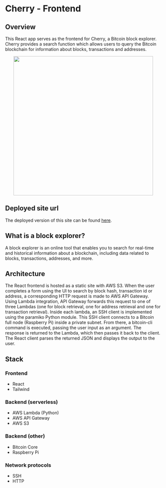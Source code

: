 # Cherry - Frontend
## Overview
This React app serves as the frontend for Cherry, a Bitcoin block explorer. Cherry provides a search function which allows users to query the Bitcoin blockchain for information about blocks, transactions and addresses.

<p align="center">
  <img src="https://i.imgur.com/barWqhe.png" height="450px"></img>
  <p>

## Deployed site url
The deployed version of this site can be found [here](http://cherry-frontend.s3-website.eu-west-2.amazonaws.com/).

## What is a block explorer?
A block explorer is an online tool that enables you to search for real-time and historical information about a blockchain, including data related to blocks, transactions, addresses, and more.

## Architecture
The React frontend is hosted as a static site with AWS S3. When the user completes a form using the UI to search by block hash, transaction id or address, a corresponding HTTP request is made to AWS API Gateway. Using Lambda integration, API Gateway forwards this request to one of three Lambdas (one for block retrieval, one for address retrieval and one for transaction retrieval). Inside each lambda, an SSH client is implemented using the paramiko Python module. This SSH client connects to a Bitcoin full node (Raspberry Pi) inside a private subnet. From there, a bitcoin-cli command is executed, passing the user input as an argument. The response is returned to the Lambda, which then passes it back to the client. The React client parses the returned JSON and displays the output to the user.


## Stack
### Frontend
* React
* Tailwind

### Backend (serverless)
* AWS Lambda (Python)
* AWS API Gateway
* AWS S3

### Backend (other)
* Bitcoin Core
* Raspberry Pi

### Network protocols
* SSH
* HTTP

